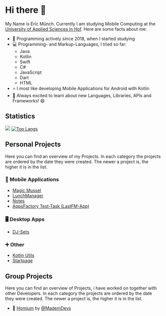 # Hi there 👋
My Name is Eric Münch. Currently I am studying Mobile Computing at the [University of Applied Sciences in Hof](https://www.hof-university.de/). Here are some facts about me:
- :calendar: Programming actively since 2018, when I started studying
- :computer: Programming- and Markup-Languages, I tried so far: 
    - Java 
    - Kotlin
    - Swift
    - C#
    - JavaScript
    - Dart
    - HTML
- :star: I most like developing Mobile Applications for Android with Kotlin
- :book: Always excited to learn about new Languages, Libraries, APIs and Frameworks! :smile:

## Statistics
[![](https://github-readme-stats.vercel.app/api?username=ericmuench&show_icons=true&hide_title=true&title_color=B39E74&icon_color=B39E74)](https://github.com/anuraghazra/github-readme-stats)
[![Top Langs](https://github-readme-stats.vercel.app/api/top-langs/?username=ericmuench&title_color=B39E74&icon_color=B39E74)](https://github.com/anuraghazra/github-readme-stats)

## Personal Projects
Here you can find an overview of my Projects. In each category the projects are ordered by the date they were created. The newer a project is, the higher it is in the list.

### :iphone: Mobile Applications 
- [Magic Mussel](https://github.com/ericmuench/Magic_Mussel)
- [LunchManager](https://github.com/ericmuench/LunchManager)
- [Notes](https://github.com/ericmuench/Notes)
- [AppsFactory Test-Task (LastFM-App)](https://github.com/ericmuench/AppsFactoryTestTask)

### :desktop_computer: Desktop Apps
- [DJ-Sets](https://github.com/ericmuench/DJ-Sets)

### :heavy_plus_sign: Other
- [Kotlin Utils](https://github.com/ericmuench/KotlinUtils)
- [Startpage](https://github.com/ericmuench/Startpage)

## Group Projects
Here you can find an overview of Projects, i have worked on together with other Developers. In each category the projects are ordered by the date they were created. The newer a project is, the higher it is in the list.

- :iphone: [Homium](https://github.com/MademDevs/Homium) by [@MademDevs](https://github.com/MademDevs)

<!--
**ericmuench/ericmuench** is a ✨ _special_ ✨ repository because its `README.md` (this file) appears on your GitHub profile.

Here are some ideas to get you started:

- 🔭 I’m currently working on ...
- 🌱 I’m currently learning ...
- 👯 I’m looking to collaborate on ...
- 🤔 I’m looking for help with ...
- 💬 Ask me about ...
- 📫 How to reach me: ...
- 😄 Pronouns: ...
- ⚡ Fun fact: ...
-->
